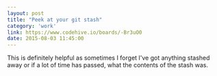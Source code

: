 ```yaml
---
layout: post
title: "Peek at your git stash"
category: 'work'
link: https://www.codehive.io/boards/-Br3uO0
date: 2015-08-03 11:45:00
---
```


This is definitely helpful as sometimes I forget I've got anything stashed away or if a lot of time has passed, what the contents of the stash was.